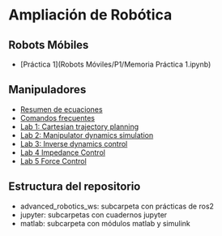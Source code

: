 # Ampliación de Robótica 

## Robots Móbiles

- [Práctica 1](Robots Móviles/P1/Memoria Práctica 1.ipynb)
  
## Manipuladores

- [Resumen de ecuaciones](Manipuladores/jupyter/Ecuaciones.ipynb)
- [Comandos frecuentes](Manipuladores/jupyter/FAQ.ipynb)
- [Lab 1: Cartesian trajectory planning](Manipuladores/jupyter/lab1/lab1.ipynb)
- [Lab 2: Manipulator dynamics simulation](Manipuladores/jupyter/lab2/lab2.ipynb)
- [Lab 3: Inverse dynamics control](Manipuladores/jupyter/lab3/lab3.ipynb)
- [Lab 4 Impedance Control](Manipuladores/jupyter/lab4/lab4.ipynb)
- [Lab 5 Force Control](Manipuladores/jupyter/lab5/lab5.ipynb)

## Estructura del repositorio

- advanced_robotics_ws: subcarpeta con prácticas de ros2
- jupyter: subcarpetas con cuadernos jupyter
- matlab: subcarpeta con módulos matlab y simulink

